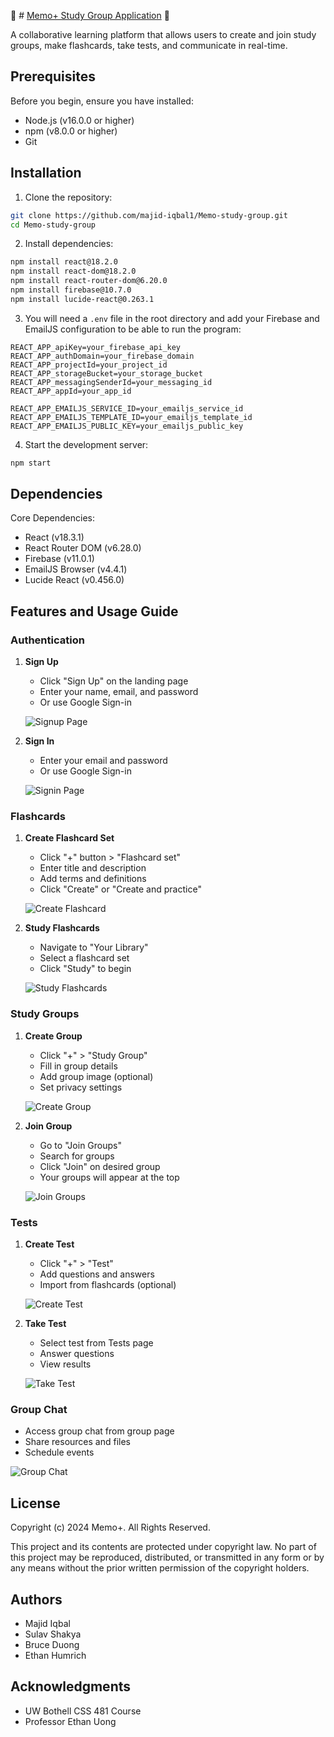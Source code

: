 :link: # [Memo+ Study Group Application](https://memo-plus.com) :link:

A collaborative learning platform that allows users to create and join study groups, make flashcards, take tests, and communicate in real-time.

## Prerequisites

Before you begin, ensure you have installed:
- Node.js (v16.0.0 or higher)
- npm (v8.0.0 or higher)
- Git

## Installation

1. Clone the repository:
```bash
git clone https://github.com/majid-iqbal1/Memo-study-group.git
cd Memo-study-group
```

2. Install dependencies:
```bash
npm install react@18.2.0
npm install react-dom@18.2.0 
npm install react-router-dom@6.20.0
npm install firebase@10.7.0
npm install lucide-react@0.263.1
```

3. You will need a `.env` file in the root directory and add your Firebase and EmailJS configuration to be able to run the program:
```env
REACT_APP_apiKey=your_firebase_api_key
REACT_APP_authDomain=your_firebase_domain
REACT_APP_projectId=your_project_id
REACT_APP_storageBucket=your_storage_bucket
REACT_APP_messagingSenderId=your_messaging_id
REACT_APP_appId=your_app_id

REACT_APP_EMAILJS_SERVICE_ID=your_emailjs_service_id
REACT_APP_EMAILJS_TEMPLATE_ID=your_emailjs_template_id
REACT_APP_EMAILJS_PUBLIC_KEY=your_emailjs_public_key
```

4. Start the development server:
```bash
npm start
```

## Dependencies

Core Dependencies:
- React (v18.3.1)
- React Router DOM (v6.28.0)
- Firebase (v11.0.1)
- EmailJS Browser (v4.4.1)
- Lucide React (v0.456.0)

## Features and Usage Guide

### Authentication
1. **Sign Up**
   - Click "Sign Up" on the landing page
   - Enter your name, email, and password
   - Or use Google Sign-in

   ![Signup Page](./screenshots/signup.png)

2. **Sign In**
   - Enter your email and password
   - Or use Google Sign-in

   ![Signin Page](./screenshots/signin.png)

### Flashcards
1. **Create Flashcard Set**
   - Click "+" button > "Flashcard set"
   - Enter title and description
   - Add terms and definitions
   - Click "Create" or "Create and practice"
   
   ![Create Flashcard](./screenshots/create-flashcard.png)

2. **Study Flashcards**
   - Navigate to "Your Library"
   - Select a flashcard set
   - Click "Study" to begin
   
   ![Study Flashcards](./screenshots/study-flashcards.png)

### Study Groups
1. **Create Group**
   - Click "+" > "Study Group"
   - Fill in group details
   - Add group image (optional)
   - Set privacy settings
   
   ![Create Group](./screenshots/create-group.png)

2. **Join Group**
   - Go to "Join Groups"
   - Search for groups
   - Click "Join" on desired group
   - Your groups will appear at the top
   
   ![Join Groups](./screenshots/join-groups.png)

### Tests
1. **Create Test**
   - Click "+" > "Test"
   - Add questions and answers
   - Import from flashcards (optional)
   
   ![Create Test](./screenshots/create-test.png)

2. **Take Test**
   - Select test from Tests page
   - Answer questions
   - View results
   
   ![Take Test](./screenshots/take-test.png)

### Group Chat
- Access group chat from group page
- Share resources and files
- Schedule events

![Group Chat](./screenshots/group-chat.png)


## License

Copyright (c) 2024 Memo+. All Rights Reserved.

This project and its contents are protected under copyright law. No part of this project may be reproduced, distributed, or transmitted in any form or by any means without the prior written permission of the copyright holders.

## Authors
- Majid Iqbal
- Sulav Shakya
- Bruce Duong
- Ethan Humrich

## Acknowledgments
- UW Bothell CSS 481 Course
- Professor Ethan Uong
